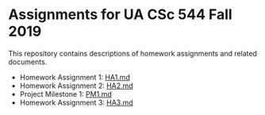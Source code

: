 # Assignments for UA CSc 544 Fall 2019

This repository contains descriptions of homework assignments and related documents.

- Homework Assignment 1: [HA1.md](HA1.md)
- Homework Assignment 2: [HA2.md](HA2.md)
- Project Milestone 1: [PM1.md](PM1.md)
- Homework Assignment 3: [HA3.md](HA3.md)
